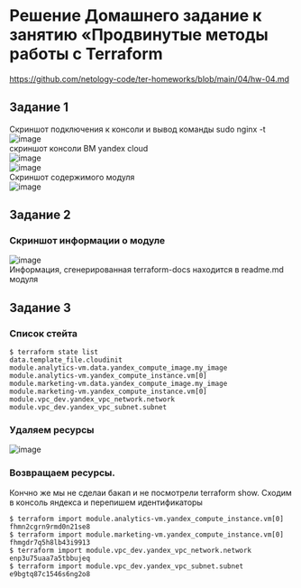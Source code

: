 # Решение Домашнего задание к занятию «Продвинутые методы работы с Terraform
https://github.com/netology-code/ter-homeworks/blob/main/04/hw-04.md

## Задание 1
Скриншот подключения к консоли и вывод команды sudo nginx -t  
![image](https://github.com/user-attachments/assets/7cf51937-61a9-4cdf-ad74-f5d2971c5fa6)  
скриншот консоли ВМ yandex cloud  
![image](https://github.com/user-attachments/assets/707e04cf-4a9d-4dc6-9784-835eab8084ad)  
![image](https://github.com/user-attachments/assets/eb06a3e8-df11-4f24-8144-548cde07cd3f)    
Скриншот содержимого модуля  
![image](https://github.com/user-attachments/assets/714a7ce9-5c58-43e7-aa61-ef4eb7474a13)  
## Задание 2
### Скриншот информации о модуле
![image](https://github.com/user-attachments/assets/e520af71-8736-460e-a6b2-4323126b2a2f)  
Информация, сгенерированная terraform-docs находится в readme.md модуля

## Задание 3
### Список стейта
```
$ terraform state list
data.template_file.cloudinit
module.analytics-vm.data.yandex_compute_image.my_image
module.analytics-vm.yandex_compute_instance.vm[0]
module.marketing-vm.data.yandex_compute_image.my_image
module.marketing-vm.yandex_compute_instance.vm[0]
module.vpc_dev.yandex_vpc_network.network
module.vpc_dev.yandex_vpc_subnet.subnet
```
### Удаляем ресурсы
![image](https://github.com/user-attachments/assets/7c5c02ec-5a70-4066-a779-e4cddca1fbca)
### Возвращаем ресурсы.
Кончно же мы не сделаи бакап и не посмотрели terraform show. Сходим в консоль яндекса и перепишем идентификаторы
```
$ terraform import module.analytics-vm.yandex_compute_instance.vm[0] fhmn2cgrn9rmd0n21se8
$ terraform import module.marketing-vm.yandex_compute_instance.vm[0] fhmgdr7q5h8lb43i9913
$ terraform import module.vpc_dev.yandex_vpc_network.network enp3u75uaa7a5tbbujeq
$ terraform import module.vpc_dev.yandex_vpc_subnet.subnet e9bgtq87c1546s6ng2o8
```



